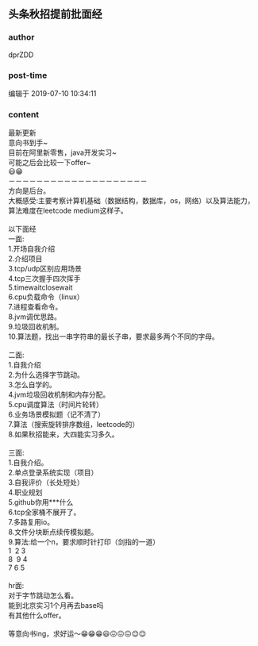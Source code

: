 ## 头条秋招提前批面经
### author 
dprZDD
### post-time 

编辑于  2019-07-10 10:34:11
### content 
<div class="post-topic-des nc-post-content">
 最新更新
 <br/>
 意向书到手~
 <br/>
 目前在阿里新零售，java开发实习~
 <br/>
 可能之后会比较一下offer~
 <br/>
 😃😁
 <br/>
 －－－－－－－－－－－－－－－－－－－－
 <br/>
 方向是后台。
 <br/>
 大概感受:主要考察计算机基础（数据结构，数据库，os，网络）以及算法能力，算法难度在leetcode medium这样子。
 <br/>
 <br/>
 以下面经
 <br/>
 一面:
 <br/>
 1.开场自我介绍
 <br/>
 2.介绍项目
 <br/>
 3.tcp/udp区别应用场景
 <br/>
 4.tcp三次握手四次挥手
 <br/>
 5.timewaitclosewait
 <br/>
 6.cpu负载命令（linux）
 <br/>
 7.进程查看命令。
 <br/>
 8.jvm调优思路。
 <br/>
 9.垃圾回收机制。
 <br/>
 10.算法题，找出一串字符串的最长子串，要求最多两个不同的字母。
 <br/>
 <br/>
 二面:
 <br/>
 1.自我介绍
 <br/>
 2.为什么选择字节跳动。
 <br/>
 3.怎么自学的。
 <br/>
 4.jvm垃圾回收机制和内存分配。
 <br/>
 5.cpu调度算法（时间片轮转）
 <br/>
 6.业务场景模拟题（记不清了）
 <br/>
 7.算法（搜索旋转排序数组，leetcode的）
 <br/>
 8.如果秋招能来，大四能实习多久。
 <br/>
 <br/>
 三面:
 <br/>
 1.自我介绍。
 <br/>
 2.单点登录系统实现（项目）
 <br/>
 3.自我评价（长处短处）
 <br/>
 4.职业规划
 <br/>
 5.github你用***什么
 <br/>
 6.tcp全家桶不展开了。
 <br/>
 7.多路复用io。
 <br/>
 8.文件分块断点续传模拟题。
 <br/>
 9.算法:给一个n，要求顺时针打印（剑指的一道）
 <br/>
 1  2 3
 <br/>
 8  9 4
 <br/>
 7 6 5
 <br/>
 <br/>
 hr面:
 <br/>
 对于字节跳动怎么看。
 <br/>
 能到北京实习1个月再去base吗
 <br/>
 有其他什么offer。
 <br/>
 <br/>
 等意向书ing，求好运～😁😁😁😃😖😖😖😌😌
</div>
